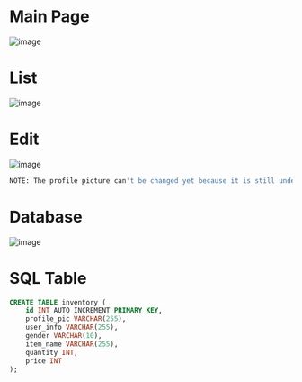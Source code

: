 # Main Page
![image](https://github.com/user-attachments/assets/c7e29e01-5f9e-45f7-9066-eda75e1c8e77)

# List
![image](https://github.com/user-attachments/assets/c2e08bc7-6398-4e28-b73c-cd7ac4257cde)

# Edit
![image](https://github.com/user-attachments/assets/91180b36-9871-43e8-b4a7-447739752a97)
```sh
NOTE: The profile picture can't be changed yet because it is still under development.
```
# Database
![image](https://github.com/user-attachments/assets/c04e71ee-c1e5-483a-933a-f19a90994fd7)

# SQL Table
```sql
CREATE TABLE inventory (
    id INT AUTO_INCREMENT PRIMARY KEY,
	profile_pic VARCHAR(255),
    user_info VARCHAR(255),
    gender VARCHAR(10),
    item_name VARCHAR(255),
    quantity INT,
    price INT
);
```
